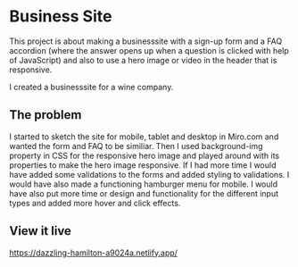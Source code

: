 # Business Site

This project is about making a businesssite with a sign-up form and a FAQ accordion (where the answer opens up when a question is clicked with help of JavaScript) and also to use a hero image or video in the header that is responsive. 

I created a businesssite for a wine company. 

## The problem

I started to sketch the site for mobile, tablet and desktop in Miro.com and wanted the form and FAQ to be similiar. Then I used background-img property in CSS for the responsive hero image and played around with its properties to make the hero image responsive. If I had more time I would have added some validations to the forms and added styling to validations. I would have also made a functioning hamburger menu for mobile. I would have also put more time or design and functionality for the different input types and added more hover and click effects.  

## View it live
https://dazzling-hamilton-a9024a.netlify.app/

